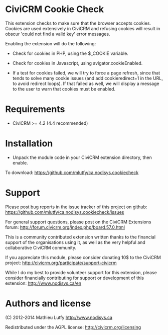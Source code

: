 CiviCRM Cookie Check
====================

This extension checks to make sure that the browser accepts cookies.
Cookies are used extensively in CiviCRM and refusing cookies will result
in obscur 'could not find a valid key' error messages.

Enabling the extension will do the following:

* Check for cookies in PHP, using the $_COOKIE variable.

* Check for cookies in Javascript, using avigator.cookieEnabled.

* If a test for cookies failed, we will try to force a page refresh,
  since that tends to solve many cookie issues (and add cookieredirect=1
  in the URL, to avoid redirect loops). If that failed as well, we will
  display a message to the user to warn that cookies must be enabled.

Requirements
============

- CiviCRM >= 4.2 (4.4 recommended)

Installation
============

* Unpack the module code in your CiviCRM extension directory, then enable.

To download:
https://github.com/mlutfy/ca.nodisys.cookiecheck

Support
=======

Please post bug reports in the issue tracker of this project on github:
https://github.com/mlutfy/ca.nodisys.cookiecheck/issues

For general support questions, please post on the CiviCRM Extensions forum:
http://forum.civicrm.org/index.php/board,57.0.html

This is a community contributed extension written thanks to the financial
support of the organisations using it, as well as the very helpful and
collaborative CiviCRM community.

If you appreciate this module, please consider donating 10$ to the CiviCRM project:
http://civicrm.org/participate/support-civicrm

While I do my best to provide volunteer support for this extension, please
consider financially contributing for support or development of this extension:
http://www.nodisys.ca/en

Authors and license
===================

(C) 2012-2014 Mathieu Lutfy
http://www.nodisys.ca

Redistributed under the AGPL license:
http://civicrm.org/licensing
